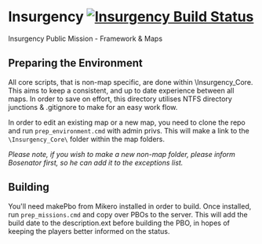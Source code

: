 <h1>Insurgency <a href="https://travis-ci.org/TheWreckingCrewUK/Insurgency"><img src="https://travis-ci.org/TheWreckingCrewUK/Insurgency.svg?branch=master" alt="Insurgency Build Status"></a></h1>
Insurgency Public Mission - Framework & Maps

## Preparing the Environment
All core scripts, that is non-map specific, are done within \Insurgency_Core\. This aims to keep a consistent, and up to date experience between all maps. In order to save on effort, this directory utilises NTFS directory junctions & .gitignore to make for an easy work flow.

In order to edit an existing map or a new map, you need to clone the repo and run `prep_environment.cmd` with admin privs. This will make a link to the `\Insurgency_Core\` folder within the map folders.

_Please note, if you wish to make a new non-map folder, please inform Bosenator first, so he can add it to the exceptions list._

## Building
You'll need makePbo from Mikero installed in order to build. Once installed, run `prep_missions.cmd` and copy over PBOs to the server. This will add the build date to the description.ext before building the PBO, in hopes of keeping the players better informed on the status.